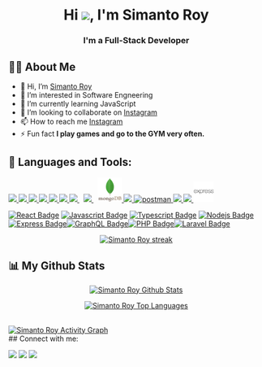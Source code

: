 <h1 align="center">Hi <img src="https://raw.githubusercontent.com/MartinHeinz/MartinHeinz/master/wave.gif" width="30px">, I'm Simanto Roy</h1>
<h3 align="center">I'm a Full-Stack Developer</h3>

## 🙋‍♂️ About Me
- 👋 Hi, I’m [Simanto Roy](https://www.instagram.com/simanto_sroy/?hl=en)
- 👀 I’m interested in Software Engneering
- 🌱 I’m currently learning JavaScript
- 💞️ I’m looking to collaborate on [Instagram](https://www.instagram.com/simanto_sroy/?hl=en)
- 📫 How to reach me [Instagram](https://www.instagram.com/simanto_sroy/?hl=en)
- ⚡ Fun fact **I play games and go to the GYM very often.**

## 🚀 Languages and Tools:
<p align="left">
    <a href="https://reactjs.org/" target="_blank"> <img src="https://img.icons8.com/color/48/000000/react-native.png"/> </a>
    <a href="https://developer.mozilla.org/en-US/docs/Web/JavaScript" target="_blank"> <img src="https://img.icons8.com/color/48/000000/javascript.png"/> </a> 
    <a href="https://www.w3.org/html/" target="_blank"> <img src="https://img.icons8.com/color/48/000000/html-5.png"/> </a> 
    <a href="https://www.w3schools.com/css/" target="_blank"> <img src="https://img.icons8.com/color/48/000000/css3.png"/> </a> 
    <a href="https://getbootstrap.com" target="_blank"> <img src="https://img.icons8.com/color/48/000000/bootstrap.png"/> </a> 
    <a href="https://www.python.org" target="_blank"> <img src="https://img.icons8.com/color/48/000000/python.png"/> </a> 
    <a style="padding-right:8px;" href="https://nodejs.org" target="_blank"> <img src="https://img.icons8.com/color/48/000000/nodejs.png"/> </a> 
    <a style="padding-right:8px;" href="https://www.mysql.com/" target="_blank"> <img src="https://img.icons8.com/fluent/50/000000/mysql-logo.png"/> </a>
    <a href="https://www.mongodb.com/" target="_blank"> <img src="https://raw.githubusercontent.com/devicons/devicon/master/icons/mongodb/mongodb-original-wordmark.svg" alt="mongodb" width="48" height="48"/> </a> 
    <a href="https://firebase.google.com/" target="_blank"> <img src="https://img.icons8.com/color/48/000000/firebase.png"/> </a> 
    <a href="https://postman.com" target="_blank"> <img src="https://www.vectorlogo.zone/logos/getpostman/getpostman-icon.svg" alt="postman" width="45" height="45"/> </a>   
    <a href="https://git-scm.com/" target="_blank"> <img src="https://img.icons8.com/color/48/000000/git.png"/> </a> 
    <a href="https://redux.js.org" target="_blank"> <img src="https://img.icons8.com/color/48/000000/redux.png"/> </a>
    <a href="https://expressjs.com" target="_blank"> <img src="https://raw.githubusercontent.com/devicons/devicon/master/icons/express/express-original-wordmark.svg" alt="express" width="40" height="40"/> </a>
</p>

[![React Badge](https://img.shields.io/badge/-React-61DBFB?style=for-the-badge&labelColor=black&logo=react&logoColor=61DBFB)](#)  [![Javascript Badge](https://img.shields.io/badge/-Javascript-F0DB4F?style=for-the-badge&labelColor=black&logo=javascript&logoColor=F0DB4F)](#) [![Typescript Badge](https://img.shields.io/badge/-Typescript-007acc?style=for-the-badge&labelColor=black&logo=typescript&logoColor=007acc)](#) [![Nodejs Badge](https://img.shields.io/badge/-Nodejs-3C873A?style=for-the-badge&labelColor=black&logo=node.js&logoColor=3C873A)](#)[![Express Badge](https://img.shields.io/badge/-Express-F0DB4F?style=for-the-badge&labelColor=black&logo=javascript&logoColor=F0DB4F)](#)[![GraphQL Badge](https://img.shields.io/badge/-GraphQl-e535ab?style=for-the-badge&labelColor=black&logo=node.js&logoColor=e535ab)](#)[![PHP Badge](https://img.shields.io/badge/-PHP-61DBFB?style=for-the-badge&labelColor=black&logo=php&logoColor=61DBFB)](#)[![Laravel Badge](https://img.shields.io/badge/-Laravel-3C873A?style=for-the-badge&labelColor=black&logo=laravel&logoColor=3C873A)](#)
<br/>

<p align="center">
    <a href="https://github.com/sroy-simanto/github-readme-streak-stats">
        <img title="🔥 Get streak stats for your profile at git.io/streak-stats" alt="Simanto Roy streak" src="https://github-readme-streak-stats.herokuapp.com/?user=sroy-simanto&theme=black-ice&hide_border=true&stroke=0000&background=060A0CD0"/>
    </a>
</p>

## 📊 My Github Stats

<p align="center">
<a href="https://github.com/sroy-simanto/github-readme-stats"><img alt="Simanto Roy Github Stats" src="https://github-readme-stats.vercel.app/api?username=sroy-simanto&show_icons=true&count_private=true&theme=react&hide_border=true&bg_color=0D1117" /></a>
</p>
<p align="center">
<a href="https://github.com/sroy-simanto//github-readme-stats"><img alt="Simanto Roy Top Languages" src="https://github-readme-stats.vercel.app/api/top-langs/?username=sroy-simanto&langs_count=8&count_private=true&layout=compact&theme=react&hide_border=true&bg_color=0D1117" /></a>
 </p>
<br/>
<a href="https://github.com/sroy-simanto/github-readme-activity-graph"><img alt="Simanto Roy Activity Graph" src="https://activity-graph.herokuapp.com/graph?username=sroy-simanto&bg_color=0D1117&color=5BCDEC&line=5BCDEC&point=FFFFFF&hide_border=true" /></a>
<br/>
## Connect with me:
<p align="left">
<a href="https://www.linkedin.com/in/simanto-roy/" target="_blank"><img src="https://img.icons8.com/fluent/48/000000/linkedin.png"/></a>
<a href="https://twitter.com/simanto_sroy" target="_blank"><img src="https://img.icons8.com/fluent/48/000000/twitter.png"/></a>
<a href="https://www.instagram.com/simanto_sroy/?hl=en" target="_blank"><img src="https://img.icons8.com/fluent/48/000000/instagram-new.png"/></a>
</p>
